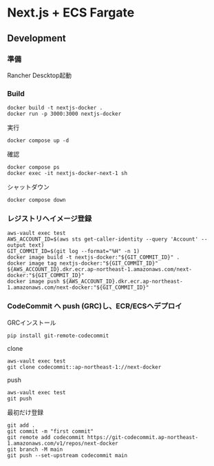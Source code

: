 # Next.js + ECS Fargate

## Development
### 準備
Rancher Descktop起動

### Build
```
docker build -t nextjs-docker .
docker run -p 3000:3000 nextjs-docker
```
実行
```
docker compose up -d
```
確認
```
docker compose ps
docker exec -it nextjs-docker-next-1 sh
```
シャットダウン
```
docker compose down
```

### レジストリへイメージ登録
```
aws-vault exec test
AWS_ACCOUNT_ID=$(aws sts get-caller-identity --query 'Account' --output text)
GIT_COMMIT_ID=$(git log --format="%H" -n 1)
docker image build -t nextjs-docker:"${GIT_COMMIT_ID}" .
docker image tag nextjs-docker:"${GIT_COMMIT_ID}" ${AWS_ACCOUNT_ID}.dkr.ecr.ap-northeast-1.amazonaws.com/next-docker:"${GIT_COMMIT_ID}"
docker image push ${AWS_ACCOUNT_ID}.dkr.ecr.ap-northeast-1.amazonaws.com/next-docker:"${GIT_COMMIT_ID}"
```

### CodeCommit へ push (GRC)し、ECR/ECSへデプロイ
GRCインストール
```
pip install git-remote-codecommit

```

clone
```
aws-vault exec test
git clone codecommit::ap-northeast-1://next-docker
```

push
```
aws-vault exec test
git push
```

最初だけ登録
```
git add .
git commit -m "first commit"
git remote add codecommit https://git-codecommit.ap-northeast-1.amazonaws.com/v1/repos/next-docker
git branch -M main
git push --set-upstream codecommit main
```

